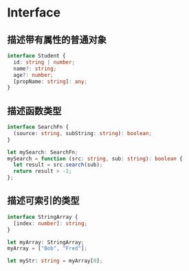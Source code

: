 # Interface

## 描述带有属性的普通对象

```ts
interface Student {
  id: string | number;
  name?: string;
  age?: number;
  [propName: string]: any;
}
```

## 描述函数类型

```ts
interface SearchFn {
  (source: string, subString: string): boolean;
}

let mySearch: SearchFn;
mySearch = function (src: string, sub: string): boolean {
  let result = src.search(sub);
  return result > -1;
};
```

## 描述可索引的类型

```ts
interface StringArray {
  [index: number]: string;
}

let myArray: StringArray;
myArray = ["Bob", "Fred"];

let myStr: string = myArray[0];
```
